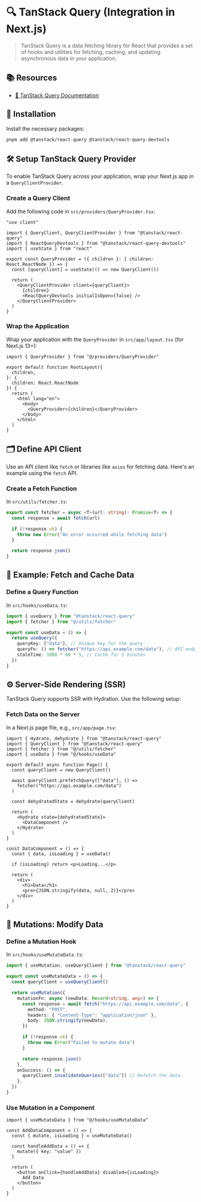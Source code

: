 # 🔍 TanStack Query (Integration in Next.js)

> TanStack Query is a data fetching library for React that provides a set of hooks and utilities for fetching, caching, and updating asynchronous data in your application.

## 📚 Resources

- [📝 TanStack Query Documentation](https://tanstack.com/docs/react-query/overview)

## 🔨 Installation

Install the necessary packages:

```bash
pnpm add @tanstack/react-query @tanstack/react-query-devtools
```

## 🛠️ Setup TanStack Query Provider

To enable TanStack Query across your application, wrap your Next.js app in a `QueryClientProvider`.

### Create a Query Client

Add the following code in `src/providers/QueryProvider.tsx`:

```tsx
"use client"

import { QueryClient, QueryClientProvider } from "@tanstack/react-query"
import { ReactQueryDevtools } from "@tanstack/react-query-devtools"
import { useState } from "react"

export const QueryProvider = ({ children }: { children: React.ReactNode }) => {
  const [queryClient] = useState(() => new QueryClient())

  return (
    <QueryClientProvider client={queryClient}>
      {children}
      <ReactQueryDevtools initialIsOpen={false} />
    </QueryClientProvider>
  )
}
```

### Wrap the Application

Wrap your application with the `QueryProvider` in `src/app/layout.tsx` (for Next.js 13+):

```tsx
import { QueryProvider } from "@/providers/QueryProvider"

export default function RootLayout({
  children,
}: {
  children: React.ReactNode
}) {
  return (
    <html lang="en">
      <body>
        <QueryProvider>{children}</QueryProvider>
      </body>
    </html>
  )
}
```

## 🗂️ Define API Client

Use an API client like `fetch` or libraries like `axios` for fetching data. Here's an example using the `fetch` API.

### Create a Fetch Function

In `src/utils/fetcher.ts`:

```ts
export const fetcher = async <T>(url: string): Promise<T> => {
  const response = await fetch(url)

  if (!response.ok) {
    throw new Error("An error occurred while fetching data")
  }

  return response.json()
}
```

## 🔄 Example: Fetch and Cache Data

### Define a Query Function

In `src/hooks/useData.ts`:

```ts
import { useQuery } from "@tanstack/react-query"
import { fetcher } from "@/utils/fetcher"

export const useData = () => {
  return useQuery({
    queryKey: ["data"], // Unique key for the query
    queryFn: () => fetcher("https://api.example.com/data"), // API endpoint
    staleTime: 1000 * 60 * 5, // Cache for 5 minutes
  })
}
```

## ⚙️ Server-Side Rendering (SSR)

TanStack Query supports SSR with Hydration. Use the following setup:

### Fetch Data on the Server

In a Next.js page file, e.g., `src/app/page.tsx`:

```tsx
import { Hydrate, dehydrate } from "@tanstack/react-query"
import { QueryClient } from "@tanstack/react-query"
import { fetcher } from "@/utils/fetcher"
import { useData } from "@/hooks/useData"

export default async function Page() {
  const queryClient = new QueryClient()

  await queryClient.prefetchQuery(["data"], () =>
    fetcher("https://api.example.com/data")
  )

  const dehydratedState = dehydrate(queryClient)

  return (
    <Hydrate state={dehydratedState}>
      <DataComponent />
    </Hydrate>
  )
}

const DataComponent = () => {
  const { data, isLoading } = useData()

  if (isLoading) return <p>Loading...</p>

  return (
    <div>
      <h1>Data</h1>
      <pre>{JSON.stringify(data, null, 2)}</pre>
    </div>
  )
}
```

## 🧪 Mutations: Modify Data

### Define a Mutation Hook

In `src/hooks/useMutateData.ts`:

```ts
import { useMutation, useQueryClient } from "@tanstack/react-query"

export const useMutateData = () => {
  const queryClient = useQueryClient()

  return useMutation({
    mutationFn: async (newData: Record<string, any>) => {
      const response = await fetch("https://api.example.com/data", {
        method: "POST",
        headers: { "Content-Type": "application/json" },
        body: JSON.stringify(newData),
      })

      if (!response.ok) {
        throw new Error("Failed to mutate data")
      }

      return response.json()
    },
    onSuccess: () => {
      queryClient.invalidateQueries(["data"]) // Refetch the data
    },
  })
}
```

### Use Mutation in a Component

```tsx
import { useMutateData } from "@/hooks/useMutateData"

const AddDataComponent = () => {
  const { mutate, isLoading } = useMutateData()

  const handleAddData = () => {
    mutate({ key: "value" })
  }

  return (
    <button onClick={handleAddData} disabled={isLoading}>
      Add Data
    </button>
  )
}
```
